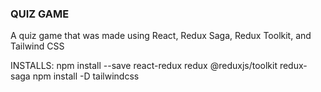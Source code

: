 ### QUIZ GAME

A quiz game that was made using React, Redux Saga, Redux Toolkit, and Tailwind CSS

INSTALLS:
npm install --save react-redux redux @reduxjs/toolkit redux-saga
npm install -D tailwindcss

<!-- npx tailwindcss init -->
